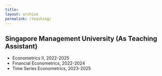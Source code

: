 ```yaml
---
title:  
layout: archive
permalink: /teaching/
---
```


  
 

## Singapore Management University (As Teaching Assistant)

  *  Econometrics II, 2022-2025
  *  Financial Econometrics, 2022-2024
  *  Time Series Econometrics, 2023-2025
